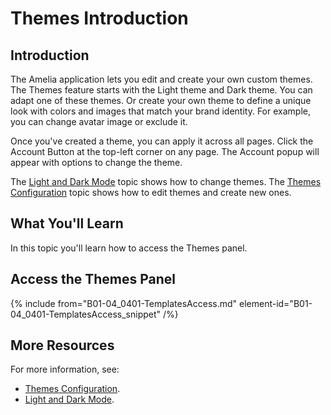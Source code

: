 # Themes Introduction

## Introduction

The Amelia application lets you edit and create your own custom themes. The Themes feature starts with the Light theme and Dark theme. You can adapt one of these themes. Or create your own theme to define a unique look with colors and images that match your brand identity. For example, you can change avatar image or exclude it.

Once you've created a theme, you can apply it across all pages. Click the Account Button at the top-left corner on any page. The Account popup will appear with options to change the theme.

The [Light and Dark Mode](A02-00_0009-Light-Dark-Mode.md) topic shows how to change themes. The [Themes Configuration](B01-04_0403-Themes-Configuration.md) topic shows how to edit themes and create new ones.

## What You'll Learn

In this topic you'll learn how to access the Themes panel.

## Access the Themes Panel

{% include from="B01-04_0401-TemplatesAccess.md" element-id="B01-04_0401-TemplatesAccess_snippet" /%}

## More Resources

For more information, see:

* [Themes Configuration](B01-04_0403-Themes-Configuration.md).
* [Light and Dark Mode](A02-00_0009-Light-Dark-Mode.md).
